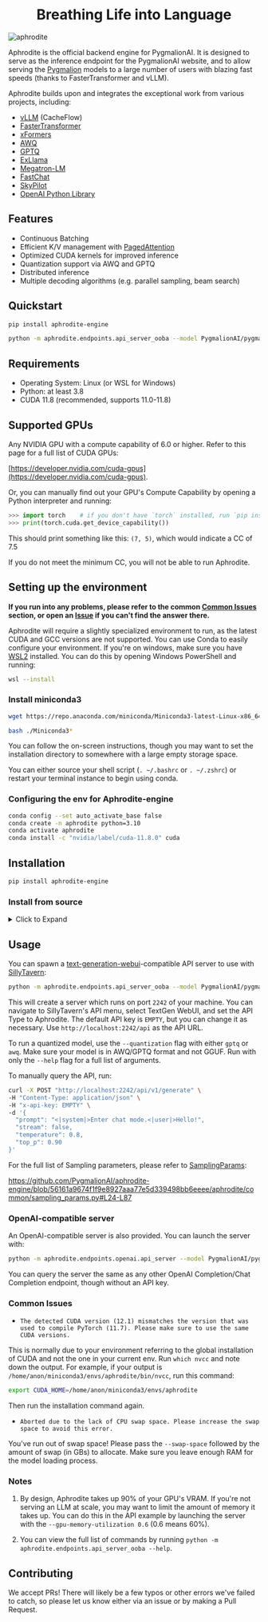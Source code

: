 <h1 align="center">
Breathing Life into Language
</h1>


![aphrodite](./assets/aphrodite.png)

Aphrodite is the official backend engine for PygmalionAI. It is designed to serve as the inference endpoint for the PygmalionAI website, and to allow serving the [Pygmalion](https://huggingface.co/PygmalionAI) models to a large number of users with blazing fast speeds (thanks to FasterTransformer and vLLM). 

Aphrodite builds upon and integrates the exceptional work from various projects, including:


- [vLLM](https://github.com/vllm-project/vllm) (CacheFlow)
- [FasterTransformer](https://github.com/NVIDIA/FasterTransformer)
- [xFormers](https://github.com/facebookresearch/xformers)
- [AWQ](https://github.com/mit-han-lab/llm-awq/)
- [GPTQ](https://github.com/IST-DASLab/gptq)
- [ExLlama](https://github.com/turboderp/exllama)
- [Megatron-LM](https://github.com/NVIDIA/Megatron-LM)
- [FastChat](https://github.com/lm-sys/FastChat)
- [SkyPilot](https://github.com/skypilot-org/skypilot)
- [OpenAI Python Library](https://github.com/openai/openai-python)


## Features

- Continuous Batching
- Efficient K/V management with [PagedAttention](./aphrodite/modeling/layers/attention.py)
- Optimized CUDA kernels for improved inference
- Quantization support via AWQ and GPTQ
- Distributed inference
- Multiple decoding algorithms (e.g. parallel sampling, beam search)


## Quickstart

```sh
pip install aphrodite-engine

python -m aphrodite.endpoints.api_server_ooba --model PygmalionAI/pygmalion-2-7b
```

## Requirements

- Operating System: Linux (or WSL for Windows)
- Python: at least 3.8
- CUDA 11.8 (recommended, supports 11.0-11.8)

## Supported GPUs

Any NVIDIA GPU with a compute capability of 6.0 or higher. Refer to this page for a full list of CUDA GPUs:

[https://developer.nvidia.com/cuda-gpus](https://developer.nvidia.com/cuda-gpus).


Or, you can manually find out your GPU's Compute Capability by opening a Python interpreter and running:
```py
>>> import torch    # if you don't have `torch` installed, run `pip install torch` first
>>> print(torch.cuda.get_device_capability())
```
This should print something like this: `(7, 5)`, which would indicate a CC of 7.5

If you do not meet the minimum CC, you will not be able to run Aphrodite.

## Setting up the environment
**If you run into any problems, please refer to the common [Common Issues](#common-issues) section, or open an [Issue](https://github.com/PygmalionAI/aphrodite-engine/issues) if you can't find the answer there.**

Aphrodite will require a slightly specialized environment to run, as the latest CUDA and GCC versions are not supported. You can use Conda to easily configure your environment. If you're on windows, make sure you have [WSL2](https://learn.microsoft.com/en-us/windows/wsl/install) installed. You can do this by opening Windows PowerShell and running:
```sh
wsl --install
```

### Install miniconda3

```sh
wget https://repo.anaconda.com/miniconda/Miniconda3-latest-Linux-x86_64.sh

bash ./Miniconda3*
```
You can follow the on-screen instructions, though you may want to set the installation directory to somewhere with a large empty storage space.

You can either source your shell script (`. ~/.bashrc` or `. ~/.zshrc`) or restart your terminal instance to begin using conda.

### Configuring the env for Aphrodite-engine
```sh
conda config --set auto_activate_base false
conda create -n aphrodite python=3.10
conda activate aphrodite
conda install -c "nvidia/label/cuda-11.8.0" cuda
```

## Installation

```sh
pip install aphrodite-engine
```

### Install from source
  <details>

  <summary>Click to Expand</summary>

  ```bash
  git clone https://github.com/PygmalionAI/aphrodite-engine && cd aphrodite-engine
  pip install -e . --extra-index-url https://download.pytorch.org/whl/cu118  # this will take a while
  ```
  </details>

## Usage

You can spawn a [text-generation-webui](https://github.com/oobabooga/text-generation-webui)-compatible API server to use with [SillyTavern](https://github.com/SillyTavern/SillyTavern):

```sh
python -m aphrodite.endpoints.api_server_ooba --model PygmalionAI/pygmalion-2-13b --max-model-len 4096 --max-num-batched-tokens 4096
```

This will create a server which runs on port `2242` of your machine. You can navigate to SillyTavern's API menu, select TextGen WebUI, and set the API Type to Aphrodite. The default API key is `EMPTY`, but you can change it as necessary. Use `http://localhost:2242/api` as the API URL.

To run a quantized model, use the `--quantization` flag with either `gptq` or `awq`. Make sure your model is in AWQ/GPTQ format and not GGUF. Run with only the `--help` flag for a full list of arguments.

To manually query the API, run:

```sh
curl -X POST "http://localhost:2242/api/v1/generate" \
-H "Content-Type: application/json" \
-H "x-api-key: EMPTY" \
-d '{
  "prompt": "<|system|>Enter chat mode.<|user|>Hello!",
  "stream": false,
  "temperature": 0.8,
  "top_p": 0.90
}'

```
For the full list of Sampling parameters, please refer to [SamplingParams](https://github.com/PygmalionAI/aphrodite-engine/blob/main/aphrodite/common/sampling_params.py):

https://github.com/PygmalionAI/aphrodite-engine/blob/56161a9674f1f9e8927aaa77e5d339498bb6eeee/aphrodite/common/sampling_params.py#L24-L87

### OpenAI-compatible server
An OpenAI-compatible server is also provided. You can launch the server with:
```sh
python -m aphrodite.endpoints.openai.api_server --model PygmalionAI/pygmalion-2-13b
```

You can query the server the same as any other OpenAI Completion/Chat Completion endpoint, though without an API key.

### Common Issues
- `The detected CUDA version (12.1) mismatches the version that was used to compile
      PyTorch (11.7). Please make sure to use the same CUDA versions.`

This is normally due to your environment referring to the global installation of CUDA and not the one in your current env. Run `which nvcc` and note down the output. For example, if your output is `/home/anon/miniconda3/envs/aphrodite/bin/nvcc`, run this command:
```sh
export CUDA_HOME=/home/anon/miniconda3/envs/aphrodite
```

Then run the installation command again.


- `Aborted due to the lack of CPU swap space. Please increase the swap space to avoid this error.`

You've run out of swap space! Please pass the `--swap-space` followed by the amount of swap (in GBs) to allocate. Make sure you leave enough RAM for the model loading process.
### Notes

1. By design, Aphrodite takes up 90% of your GPU's VRAM. If you're not serving an LLM at scale, you may want to limit the amount of memory it takes up. You can do this in the API example by launching the server with the `--gpu-memory-utilization 0.6` (0.6 means 60%).

2. You can view the full list of commands by running `python -m aphrodite.endpoints.api_server_ooba --help`.

## Contributing
We accept PRs! There will likely be a few typos or other errors we've failed to catch, so please let us know either via an issue or by making a Pull Request.

